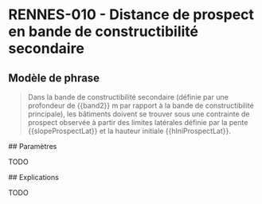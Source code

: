# RENNES-010 - Distance de prospect en bande de constructibilité secondaire

## Modèle de phrase

>  Dans la bande de constructibilité secondaire (définie par une profondeur de {{band2}} m par rapport à la bande de constructibilité principale), 
> les bâtiments doivent se trouver sous une contrainte de prospect observée à partir des limites latérales définie par la pente {{slopeProspectLat}} 
> et la hauteur initiale {{hIniProspectLat}}.


## Paramètres 

TODO

## Explications

TODO

